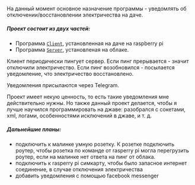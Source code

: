 На данный момент основное назначение программы - уведомлять об отключении/восстановлении электричества на даче.

##### Проект состоит из двух частей:

* Программа [`Client`](https://github.com/SevyConst/Dacha/tree/master/Client), установленная на даче на raspberry pi
* Программа [`Server`](https://github.com/SevyConst/Dacha/tree/master/Server), установленая на облаке.

Клиент периодически пингует сервер. Если пинг прерывается - значит отключили электричество. Если пинг возобновился - посылается уведомление, что электричество восстановлено.

Уведомления присылаются через Telegram.

Проект имеет некую ценность, то есть такие уведомления мне действительно нужны. Но также данный проект делается, чтобы я лучше научился программировать на джаве: разобрался с сокетами, xml, логами, особенностями исключений в джаве, и т. д.

##### Дальнейшие планы:
 
* подключить к малинке умную розетку. К розетке подключить роутер, чтобы розетка по команде от rasperry pi могла перегрузить роутер, если на малинке нет ответа на пинг от облака.
* подключить к rasperry pi симкарту, чтобы было запасное интернет соединение, в случае отключения электричества
* добавить уведомления с помощью facebook messenger